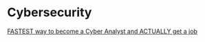 # Cybersecurity

[FASTEST way to become a Cyber Analyst and ACTUALLY get a job](https://www.youtube.com/watch?v=DRJic8vCodE)


